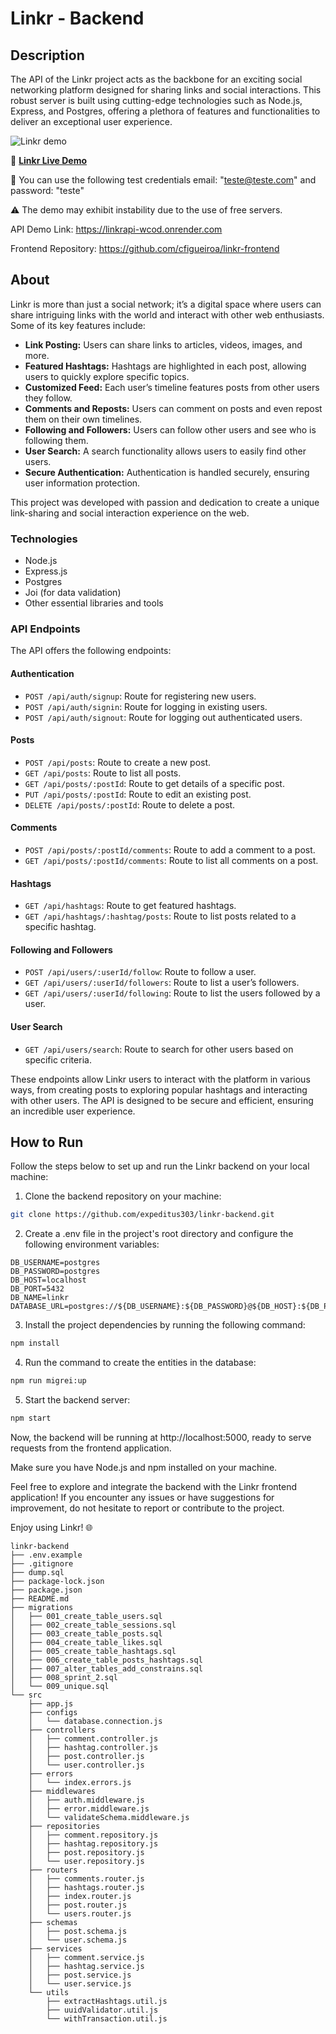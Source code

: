 # Linkr - Backend

## Description

The API of the Linkr project acts as the backbone for an exciting social networking platform designed for sharing links and social interactions. This robust server is built using cutting-edge technologies such as Node.js, Express, and Postgres, offering a plethora of features and functionalities to deliver an exceptional user experience.


![Linkr demo](https://user-images.githubusercontent.com/115481094/270741486-42a66a26-a857-49d1-a285-d34c64d00338.gif)

🚀 **[Linkr Live Demo](https://projeto19-linkr-front-77u8lzs42-kadioba.vercel.app/)**

🪪 You can use the following test credentials email: "teste@teste.com" and password: "teste"

⚠️ The demo may exhibit instability due to the use of free servers.

API Demo Link: https://linkrapi-wcod.onrender.com

Frontend Repository: https://github.com/cfigueiroa/linkr-frontend

## About

Linkr is more than just a social network; it’s a digital space where users can share intriguing links with the world and interact with other web enthusiasts. Some of its key features include:

- **Link Posting:** Users can share links to articles, videos, images, and more.
- **Featured Hashtags:** Hashtags are highlighted in each post, allowing users to quickly explore specific topics.
- **Customized Feed:** Each user’s timeline features posts from other users they follow.
- **Comments and Reposts:** Users can comment on posts and even repost them on their own timelines.
- **Following and Followers:** Users can follow other users and see who is following them.
- **User Search:** A search functionality allows users to easily find other users.
- **Secure Authentication:** Authentication is handled securely, ensuring user information protection.

This project was developed with passion and dedication to create a unique link-sharing and social interaction experience on the web.

### Technologies

- Node.js
- Express.js
- Postgres
- Joi (for data validation)
- Other essential libraries and tools

### API Endpoints

The API offers the following endpoints:

#### Authentication

- `POST /api/auth/signup`: Route for registering new users.
- `POST /api/auth/signin`: Route for logging in existing users.
- `POST /api/auth/signout`: Route for logging out authenticated users.

#### Posts

- `POST /api/posts`: Route to create a new post.
- `GET /api/posts`: Route to list all posts.
- `GET /api/posts/:postId`: Route to get details of a specific post.
- `PUT /api/posts/:postId`: Route to edit an existing post.
- `DELETE /api/posts/:postId`: Route to delete a post.

#### Comments

- `POST /api/posts/:postId/comments`: Route to add a comment to a post.
- `GET /api/posts/:postId/comments`: Route to list all comments on a post.

#### Hashtags

- `GET /api/hashtags`: Route to get featured hashtags.
- `GET /api/hashtags/:hashtag/posts`: Route to list posts related to a specific hashtag.

#### Following and Followers

- `POST /api/users/:userId/follow`: Route to follow a user.
- `GET /api/users/:userId/followers`: Route to list a user’s followers.
- `GET /api/users/:userId/following`: Route to list the users followed by a user.

#### User Search

- `GET /api/users/search`: Route to search for other users based on specific criteria.

These endpoints allow Linkr users to interact with the platform in various ways, from creating posts to exploring popular hashtags and interacting with other users. The API is designed to be secure and efficient, ensuring an incredible user experience.

## How to Run

Follow the steps below to set up and run the Linkr backend on your local machine:

1. Clone the backend repository on your machine:

```bash
git clone https://github.com/expeditus303/linkr-backend.git
```

2. Create a .env file in the project's root directory and configure the following environment variables:

```dotenv
DB_USERNAME=postgres
DB_PASSWORD=postgres
DB_HOST=localhost
DB_PORT=5432
DB_NAME=linkr
DATABASE_URL=postgres://${DB_USERNAME}:${DB_PASSWORD}@${DB_HOST}:${DB_PORT}/${DB_NAME}
```

3. Install the project dependencies by running the following command:

```bash
npm install
```

4. Run the command to create the entities in the database:

```bash
npm run migrei:up
```

5. Start the backend server:

```bash
npm start
```

Now, the backend will be running at http://localhost:5000, ready to serve requests from the frontend application.

Make sure you have Node.js and npm installed on your machine.

Feel free to explore and integrate the backend with the Linkr frontend application! If you encounter any issues or have suggestions for improvement, do not hesitate to report or contribute to the project.

Enjoy using Linkr! 🌐

```
linkr-backend
├── .env.example
├── .gitignore
├── dump.sql
├── package-lock.json
├── package.json
├── README.md
├── migrations
│   ├── 001_create_table_users.sql
│   ├── 002_create_table_sessions.sql
│   ├── 003_create_table_posts.sql
│   ├── 004_create_table_likes.sql
│   ├── 005_create_table_hashtags.sql
│   ├── 006_create_table_posts_hashtags.sql
│   ├── 007_alter_tables_add_constrains.sql
│   ├── 008_sprint_2.sql
│   └── 009_unique.sql
└── src
    ├── app.js
    ├── configs
    │   └── database.connection.js
    ├── controllers
    │   ├── comment.controller.js
    │   ├── hashtag.controller.js
    │   ├── post.controller.js
    │   └── user.controller.js
    ├── errors
    │   └── index.errors.js
    ├── middlewares
    │   ├── auth.middleware.js
    │   ├── error.middleware.js
    │   └── validateSchema.middleware.js
    ├── repositories
    │   ├── comment.repository.js
    │   ├── hashtag.repository.js
    │   ├── post.repository.js
    │   └── user.repository.js
    ├── routers
    │   ├── comments.router.js
    │   ├── hashtags.router.js
    │   ├── index.router.js
    │   ├── post.router.js
    │   └── users.router.js
    ├── schemas
    │   ├── post.schema.js
    │   └── user.schema.js
    ├── services
    │   ├── comment.service.js
    │   ├── hashtag.service.js
    │   ├── post.service.js
    │   └── user.service.js
    └── utils
        ├── extractHashtags.util.js
        ├── uuidValidator.util.js
        └── withTransaction.util.js
```

